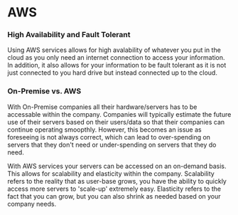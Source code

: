 # AWS

### High Availability and Fault Tolerant
Using AWS services allows for high avalability of whatever you put in the cloud as you only need an internet connection to access your information. In addition, it also allows for your information to be fault tolerant as it is not just connected to you hard drive but instead connected up to the cloud. 

### On-Premise vs. AWS
With On-Premise companies all their hardware/servers has to be accessable within the company. Companies will typically estimate the future use of their servers based on their users/data so that their companies can continue operating smoopthly. However, this becomes an issue as foreseeing is not always correct, which can lead to over-spending on servers that they don't need or under-spending on servers that they do need. 

With AWS services your servers can be accessed on an on-demand basis. This allows for scalability and elasticity within the company. Scalability refers to the reality that as user-base grows, you have the ability to quickly access more servers to 'scale-up' extremely easy. Elasticity refers to the fact that you can grow, but you can also shrink as needed based on your company needs. 